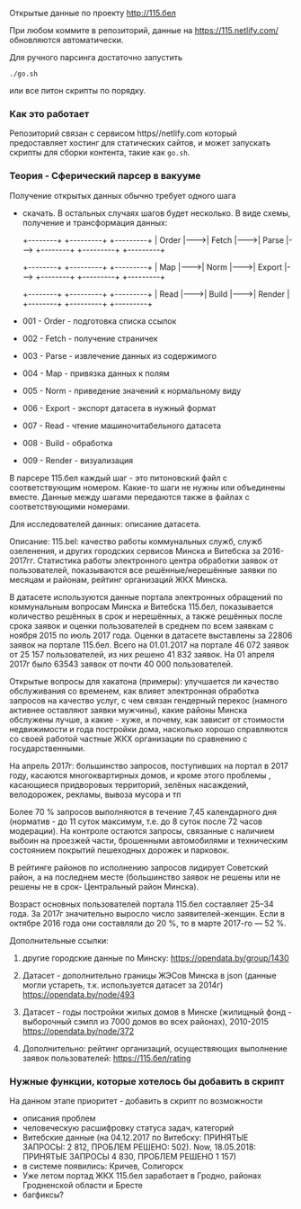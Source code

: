 Открытые данные по проекту http://115.бел

При любом коммите в репозиторий, данные на
https://115.netlify.com/ обновляются автоматически.

Для ручного парсинга достаточно запустить

    ./go.sh

или все питон скрипты по порядку.

### Как это работает

Репозиторий связан с сервисом https//netlify.com
который предоставляет хостинг для статических сайтов,
и может запускать скрипты для сборки контента, такие
как `go.sh`.

### Теория - Сферический парсер в вакууме

Получение открытых данных обычно требует одного шага
- скачать. В остальных случаях шагов будет несколько.
В виде схемы, получение и трансформация данных:

    +--------+    +---------+    +---------+
    | Order  |--->| Fetch   |--->| Parse   |--->
    +--------+    +---------+    +---------+    

    +--------+    +---------+    +---------+
    | Map    |--->| Norm    |--->| Export  |--->
    +--------+    +---------+    +---------+    

    +--------+    +---------+    +---------+
    | Read   |--->| Build   |--->| Render  |
    +--------+    +---------+    +---------+    

* 001 - Order - подготовка списка ссылок
* 002 - Fetch - получение страничек
* 003 - Parse - извлечение данных из содержимого


* 004 - Map   - привязка данных к полям
* 005 - Norm  - приведение значений к нормальному виду
* 006 - Export - экспорт датасета в нужный формат


* 007 - Read  - чтение машиночитабельного датасета
* 008 - Build - обработка
* 009 - Render - визуализация

В парсере 115.бел каждый шаг - это питоновский файл с
соответствующим номером. Какие-то шаги не нужны или
объединены вместе. Данные между шагами передаются
также в файлах с соответствующими номерами.





Для исследователей данных: описание датасета.

Описание:
115.bel: качество работы коммунальных служб, служб озеленения, и других городских сервисов Минска и Витебска за 2016-2017гг.
Статистика работы электронного центра обработки заявок от пользователей, показываются все решённые/нерешённые заявки по месяцам и районам, рейтинг организаций ЖКХ Минска.

В датасете используются данные портала электронных обращений по коммунальным вопросам Минска и Витебска 115.бел, показывается количество решённых в срок и нерешённых, а также решённых после срока заявок и оценки пользователей в среднем по всем заявкам с ноября 2015 по июль 2017 года. Оценки в датасете выставлены за 22806 заявок на портале 115.бел. Всего на 01.01.2017 на портале 46 072 заявок от 25 157 пользователей, из них решено 41 832 заявок. На 01 апреля 2017г было 63543 заявок от почти 40 000 пользователей.

Открытые вопросы для хакатона (примеры): улучшается ли качество обслуживания со временем, как влияет электронная обработка запросов на качество услуг, с чем связан гендерный перекос (намного активнее оставляют заявки мужчины), какие районы Минска обслужены лучше, а какие - хуже, и почему, как зависит от стоимости недвижимости и года постройки дома, насколько хорошо справляются со своей работой частные ЖКХ организации по сравнению с государственными.

На апрель 2017г: большинство запросов, поступивших на портал в 2017 году, касаются многоквартирных домов, и кроме этого проблемы , касающиеся придворовых территорий, зелёных насаждений, велодорожек, рекламы, вывоза мусора и тп

Более 70 % запросов выполняются в течение 7,45 календарного дня (норматив - до 11 суток максимум, т.е. до 8 суток после 72 часов модерации). На контроле остаются запросы, связанные с наличием выбоин на проезжей части, брошенными автомобилями и техническим состоянием покрытий пешеходных дорожек и парковок.

В рейтинге районов по исполнению запросов лидирует Советский район, а на последнем месте (большинство заявок не решены или не решены не в срок- Центральный район Минска).

Возраст основных пользователей портала 115.бел составляет 25–34 года. За 2017г значительно выросло число заявителей-женщин. Если в октябре 2016 года они составляли до 20 %, то в марте 2017-го — 52 %.

Дополнительные ссылки:
1) другие городские данные по Минску:
https://opendata.by/group/1430

2) Датасет - дополнительно границы ЖЭСов Минска в json (данные могли устареть, т.к. используется датасет за 2014г)
https://opendata.by/node/493

3) Датасет - годы постройки жилых домов в Минске (жилищный фонд - выборочный сэмпл из 7000 домов во всех районах), 2010-2015
https://opendata.by/node/372

4) Дополнительно: рейтинг организаций, осуществяющих выполнение заявок пользователей:  https://115.бел/rating

### Нужные функции, которые хотелось бы добавить в скрипт

На данном этапе приоритет - добавить в скрипт по возможности 
- описания проблем
- человеческую расшифровку статуса задач, категорий
- Витебские данные (на 04.12.2017 по Витебску: ПРИНЯТЫЕ ЗАПРОСЫ: 2 812, ПРОБЛЕМ РЕШЕНО: 502). Now, 18.05.2018: ПРИНЯТЫЕ ЗАПРОСЫ
4 830, ПРОБЛЕМ РЕШЕНО 1 157)
- в системе появились: Кричев, Солигорск
- Уже летом портад ЖКХ 115.бел заработает в Гродно, районах Гродненской области и Бресте
- багфиксы?
